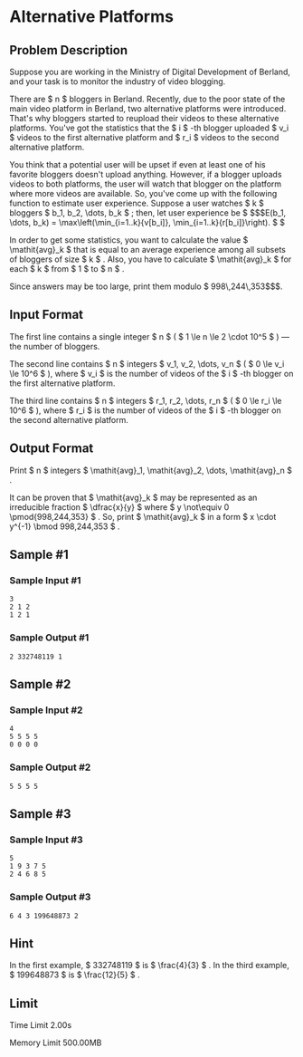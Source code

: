# Alternative Platforms

## Problem Description

Suppose you are working in the Ministry of Digital Development of Berland, and your task is to monitor the industry of video blogging.

There are $ n $ bloggers in Berland. Recently, due to the poor state of the main video platform in Berland, two alternative platforms were introduced. That's why bloggers started to reupload their videos to these alternative platforms. You've got the statistics that the $ i $ -th blogger uploaded $ v_i $ videos to the first alternative platform and $ r_i $ videos to the second alternative platform.

You think that a potential user will be upset if even at least one of his favorite bloggers doesn't upload anything. However, if a blogger uploads videos to both platforms, the user will watch that blogger on the platform where more videos are available. So, you've come up with the following function to estimate user experience. Suppose a user watches $ k $ bloggers $ b_1, b_2, \dots, b_k $ ; then, let user experience be $ $$$E(b_1, \dots, b_k) = \max\left(\min_{i=1..k}{v[b_i]}, \min_{i=1..k}{r[b_i]}\right). $ $ </p><p>In order to get some statistics, you want to calculate the value  $ \\mathit{avg}\_k $  that is equal to an average experience among all subsets of bloggers of size  $ k $ . Also, you have to calculate  $ \\mathit{avg}\_k $  for each  $ k $  from  $ 1 $  to  $ n $ .</p><p>Since answers may be too large, print them modulo  $ 998\\,244\\,353$$$.

## Input Format

The first line contains a single integer $ n $ ( $ 1 \le n \le 2 \cdot 10^5 $ ) — the number of bloggers.

The second line contains $ n $ integers $ v_1, v_2, \dots, v_n $ ( $ 0 \le v_i \le 10^6 $ ), where $ v_i $ is the number of videos of the $ i $ -th blogger on the first alternative platform.

The third line contains $ n $ integers $ r_1, r_2, \dots, r_n $ ( $ 0 \le r_i \le 10^6 $ ), where $ r_i $ is the number of videos of the $ i $ -th blogger on the second alternative platform.

## Output Format

Print $ n $ integers $ \mathit{avg}_1, \mathit{avg}_2, \dots, \mathit{avg}_n $ .

It can be proven that $ \mathit{avg}_k $ may be represented as an irreducible fraction $ \dfrac{x}{y} $ where $ y \not\equiv 0 \pmod{998\,244\,353} $ . So, print $ \mathit{avg}_k $ in a form $ x \cdot y^{-1} \bmod 998\,244\,353 $ .

## Sample #1

### Sample Input #1

```
3
2 1 2
1 2 1
```

### Sample Output #1

```
2 332748119 1
```

## Sample #2

### Sample Input #2

```
4
5 5 5 5
0 0 0 0
```

### Sample Output #2

```
5 5 5 5
```

## Sample #3

### Sample Input #3

```
5
1 9 3 7 5
2 4 6 8 5
```

### Sample Output #3

```
6 4 3 199648873 2
```

## Hint

In the first example, $ 332748119 $ is $ \frac{4}{3} $ . In the third example, $ 199648873 $ is $ \frac{12}{5} $ .

## Limit



Time Limit
2.00s

Memory Limit
500.00MB